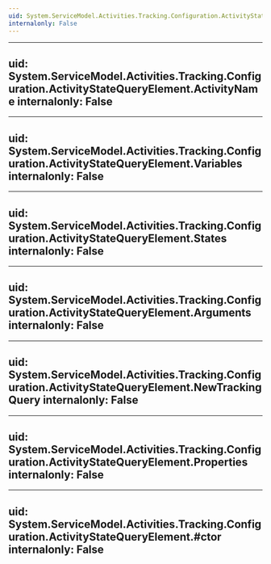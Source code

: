 ```yaml
---
uid: System.ServiceModel.Activities.Tracking.Configuration.ActivityStateQueryElement
internalonly: False
---
```


---
uid: System.ServiceModel.Activities.Tracking.Configuration.ActivityStateQueryElement.ActivityName
internalonly: False
---

---
uid: System.ServiceModel.Activities.Tracking.Configuration.ActivityStateQueryElement.Variables
internalonly: False
---

---
uid: System.ServiceModel.Activities.Tracking.Configuration.ActivityStateQueryElement.States
internalonly: False
---

---
uid: System.ServiceModel.Activities.Tracking.Configuration.ActivityStateQueryElement.Arguments
internalonly: False
---

---
uid: System.ServiceModel.Activities.Tracking.Configuration.ActivityStateQueryElement.NewTrackingQuery
internalonly: False
---

---
uid: System.ServiceModel.Activities.Tracking.Configuration.ActivityStateQueryElement.Properties
internalonly: False
---

---
uid: System.ServiceModel.Activities.Tracking.Configuration.ActivityStateQueryElement.#ctor
internalonly: False
---
